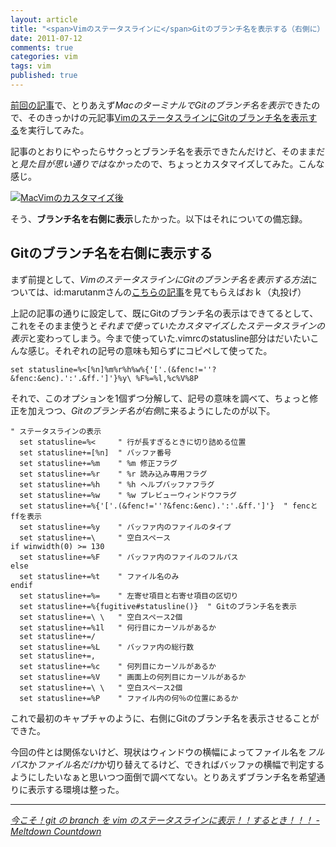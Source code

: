 ```yaml
---
layout: article
title: "<span>Vimのステータスラインに</span>Gitのブランチ名を表示する（右側に）"
date: 2011-07-12
comments: true
categories: vim
tags: vim
published: true
---
```


[前回の記事](/2011/07/06/mac-terminal-git-branch-name)で、とりあえず*MacのターミナルでGitのブランチ名を表示*できたので、そのきっかけの元記事[VimのステータスラインにGitのブランチ名を表示する](http://d.hatena.ne.jp/marutanm/20110706/p1)を実行してみた。

記事のとおりにやったらサクっとブランチ名を表示できたんだけど、そのままだと*見た目が思い通りではなかった*ので、ちょっとカスタマイズしてみた。こんな感じ。

[![MacVimのカスタマイズ後](/assets/2011/07/12/vim-statusline-git-branch-name-01.png)](/assets/2011/07/12/vim-statusline-git-branch-name-01.png)

そう、**ブランチ名を右側に表示**したかった。以下はそれについての備忘録。

<!-- READMORE -->


## Gitのブランチ名を右側に表示する

まず前提として、*VimのステータスラインにGitのブランチ名を表示する方法*については、id:marutanmさんの[こちらの記事](http://d.hatena.ne.jp/marutanm/20110706/p1)を見てもらえばおｋ（丸投げ）

上記の記事の通りに設定して、既にGitのブランチ名の表示はできてるとして、これをそのまま使うと*それまで使っていたカスタマイズしたステータスラインの表示*と変わってしまう。今まで使っていた.vimrcのstatusline部分はだいたいこんな感じ。それぞれの記号の意味も知らずにコピペして使ってた。

~~~ vim
set statusline=%<[%n]%m%r%h%w%{'['.(&fenc!=''?&fenc:&enc).':'.&ff.']'}%y\ %F%=%l,%c%V%8P
~~~

それで、このオプションを1個ずつ分解して、記号の意味を調べて、ちょっと修正を加えつつ、*Gitのブランチ名が右側*に来るようにしたのが以下。

~~~ vim
" ステータスラインの表示
  set statusline=%<     " 行が長すぎるときに切り詰める位置
  set statusline+=[%n]  " バッファ番号
  set statusline+=%m    " %m 修正フラグ
  set statusline+=%r    " %r 読み込み専用フラグ
  set statusline+=%h    " %h ヘルプバッファフラグ
  set statusline+=%w    " %w プレビューウィンドウフラグ
  set statusline+=%{'['.(&fenc!=''?&fenc:&enc).':'.&ff.']'}  " fencとffを表示
  set statusline+=%y    " バッファ内のファイルのタイプ
  set statusline+=\     " 空白スペース
if winwidth(0) >= 130
  set statusline+=%F    " バッファ内のファイルのフルパス
else
  set statusline+=%t    " ファイル名のみ
endif
  set statusline+=%=    " 左寄せ項目と右寄せ項目の区切り
  set statusline+=%{fugitive#statusline()}  " Gitのブランチ名を表示
  set statusline+=\ \   " 空白スペース2個
  set statusline+=%1l   " 何行目にカーソルがあるか
  set statusline+=/
  set statusline+=%L    " バッファ内の総行数
  set statusline+=,
  set statusline+=%c    " 何列目にカーソルがあるか
  set statusline+=%V    " 画面上の何列目にカーソルがあるか
  set statusline+=\ \   " 空白スペース2個
  set statusline+=%P    " ファイル内の何％の位置にあるか
~~~

これで最初のキャプチャのように、右側にGitのブランチ名を表示させることができた。

今回の件とは関係ないけど、現状はウィンドウの横幅によってファイル名を*フルパス*か*ファイル名だけ*か切り替えてるけど、できればバッファの横幅で判定するようにしたいなぁと思いつつ面倒で調べてない。とりあえずブランチ名を希望通りに表示する環境は整った。

* * *

<cite>[今こそ！git の branch を vim のステータスラインに表示！！するとき！！！ - Meltdown Countdown](http://d.hatena.ne.jp/marutanm/20110706/p1)</cite>
